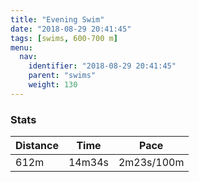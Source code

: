 ```yaml
---
title: "Evening Swim"
date: "2018-08-29 20:41:45"
tags: [swims, 600-700 m]
menu:
  nav:
    identifier: "2018-08-29 20:41:45"
    parent: "swims"
    weight: 130
---
```


### Stats

| Distance | Time | Pace |
|----------|------|------|
|612m|14m34s|2m23s/100m|
